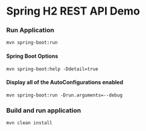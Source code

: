 # Spring H2 REST API Demo


### Run Application
```
mvn spring-boot:run
``` 

#### Spring Boot Options
```
mvn spring-boot:help -Ddetail=true
```

#### Display all of the AutoConfigurations enabled
```
mvn spring-boot:run -Drun.arguments=--debug
```

### Build and run application
```
mvn clean install
```
